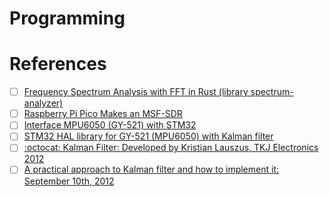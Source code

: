 # Programming 


# References

- [ ] [Frequency Spectrum Analysis with FFT in Rust (library spectrum-analyzer)](https://phip1611.de/blog/frequency-spectrum-analysis-with-fft-in-rust/)
- [ ] [Raspberry Pi Pico Makes an MSF-SDR](https://www.elektormagazine.com/articles/raspberry-pi-pico-makes-an-msfsdr)
- [ ] [Interface MPU6050 (GY-521) with STM32](https://controllerstech.com/how-to-interface-mpu6050-gy-521-with-stm32/)
- [ ] [STM32 HAL library for GY-521 (MPU6050) with Kalman filter](https://github.com/leech001/MPU6050)
- [ ] [:octocat: Kalman Filter: Developed by Kristian Lauszus, TKJ Electronics 2012](https://github.com/TKJElectronics/KalmanFilter)
- [ ] [A practical approach to Kalman filter and how to implement it: September 10th, 2012](http://blog.tkjelectronics.dk/2012/09/a-practical-approach-to-kalman-filter-and-how-to-implement-it)
